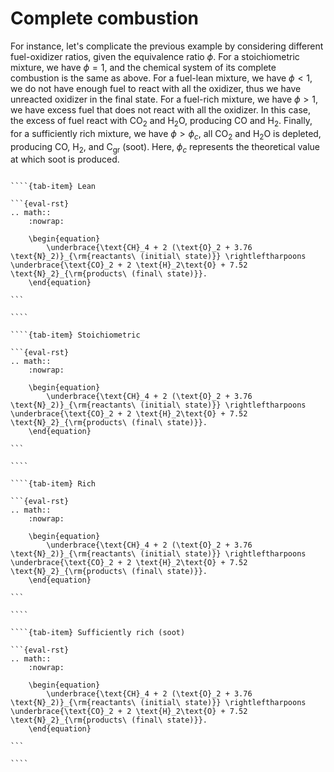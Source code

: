# Complete combustion

For instance, let's complicate the previous example by considering different fuel-oxidizer ratios, given the equivalence ratio $\phi$. For a stoichiometric mixture, we have $\phi = 1$, and the chemical system of its complete combustion is the same as above. For a fuel-lean mixture, we have $\phi < 1$, we do not have enough fuel to react with all the oxidizer, thus we have unreacted oxidizer in the final state. For a fuel-rich mixture, we have $\phi > 1$, we have excess fuel that does not react with all the oxidizer. In this case, the excess of fuel react with CO$_2$ and H$_2$O, producing CO and H$_2$. Finally, for a sufficiently rich mixture, we have $\phi > \phi_c$, all CO$_2$ and H$_2$O is depleted, producing CO, H$_2$, and C<sub>gr</sub> (soot). Here, $\phi_c$ represents the theoretical value at which soot is produced.

`````{tab-set}

````{tab-item} Lean

```{eval-rst}
.. math::
    :nowrap:

    \begin{equation}
        \underbrace{\text{CH}_4 + 2 (\text{O}_2 + 3.76 \text{N}_2)}_{\rm{reactants\ (initial\ state)}} \rightleftharpoons \underbrace{\text{CO}_2 + 2 \text{H}_2\text{O} + 7.52 \text{N}_2}_{\rm{products\ (final\ state)}}.
    \end{equation}

```

````

````{tab-item} Stoichiometric

```{eval-rst}
.. math::
    :nowrap:

    \begin{equation}
        \underbrace{\text{CH}_4 + 2 (\text{O}_2 + 3.76 \text{N}_2)}_{\rm{reactants\ (initial\ state)}} \rightleftharpoons \underbrace{\text{CO}_2 + 2 \text{H}_2\text{O} + 7.52 \text{N}_2}_{\rm{products\ (final\ state)}}.
    \end{equation}

```

````

````{tab-item} Rich

```{eval-rst}
.. math::
    :nowrap:

    \begin{equation}
        \underbrace{\text{CH}_4 + 2 (\text{O}_2 + 3.76 \text{N}_2)}_{\rm{reactants\ (initial\ state)}} \rightleftharpoons \underbrace{\text{CO}_2 + 2 \text{H}_2\text{O} + 7.52 \text{N}_2}_{\rm{products\ (final\ state)}}.
    \end{equation}

```

````

````{tab-item} Sufficiently rich (soot)

```{eval-rst}
.. math::
    :nowrap:

    \begin{equation}
        \underbrace{\text{CH}_4 + 2 (\text{O}_2 + 3.76 \text{N}_2)}_{\rm{reactants\ (initial\ state)}} \rightleftharpoons \underbrace{\text{CO}_2 + 2 \text{H}_2\text{O} + 7.52 \text{N}_2}_{\rm{products\ (final\ state)}}.
    \end{equation}

```

````

`````